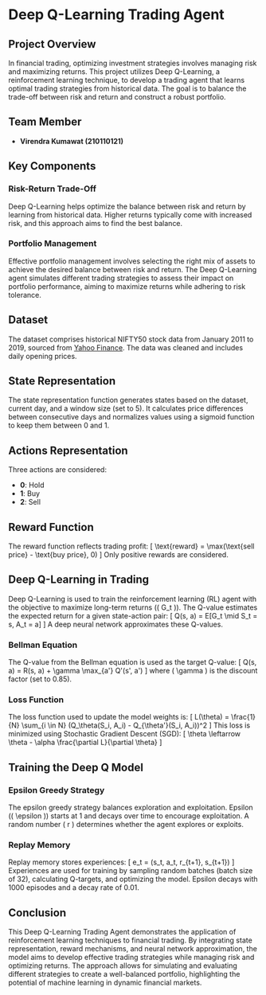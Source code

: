 # Deep Q-Learning Trading Agent

## Project Overview

In financial trading, optimizing investment strategies involves managing risk and maximizing returns. This project utilizes Deep Q-Learning, a reinforcement learning technique, to develop a trading agent that learns optimal trading strategies from historical data. The goal is to balance the trade-off between risk and return and construct a robust portfolio.

## Team Member

- **Virendra Kumawat (210110121)**
  

## Key Components

### Risk-Return Trade-Off

Deep Q-Learning helps optimize the balance between risk and return by learning from historical data. Higher returns typically come with increased risk, and this approach aims to find the best balance.

### Portfolio Management

Effective portfolio management involves selecting the right mix of assets to achieve the desired balance between risk and return. The Deep Q-Learning agent simulates different trading strategies to assess their impact on portfolio performance, aiming to maximize returns while adhering to risk tolerance.

## Dataset

The dataset comprises historical NIFTY50 stock data from January 2011 to 2019, sourced from [Yahoo Finance](https://finance.yahoo.com/quote/%5ENSEI/history?period1=1262304000&period2=1559347200&interval=1d&filter=history&frequency=1d&includeAdjustedClose=true). The data was cleaned and includes daily opening prices.

## State Representation

The state representation function generates states based on the dataset, current day, and a window size (set to 5). It calculates price differences between consecutive days and normalizes values using a sigmoid function to keep them between 0 and 1.

## Actions Representation

Three actions are considered:
- **0**: Hold
- **1**: Buy
- **2**: Sell

## Reward Function

The reward function reflects trading profit:
\[ \text{reward} = \max(\text{sell price} - \text{buy price}, 0) \]
Only positive rewards are considered.

## Deep Q-Learning in Trading

Deep Q-Learning is used to train the reinforcement learning (RL) agent with the objective to maximize long-term returns (\( G_t \)). The Q-value estimates the expected return for a given state-action pair:
\[ Q(s, a) = E[G_t \mid S_t = s, A_t = a] \]
A deep neural network approximates these Q-values.

### Bellman Equation

The Q-value from the Bellman equation is used as the target Q-value:
\[ Q(s, a) = R(s, a) + \gamma \max_{a'} Q'(s', a') \]
where \( \gamma \) is the discount factor (set to 0.85).

### Loss Function

The loss function used to update the model weights is:
\[ L(\theta) = \frac{1}{N} \sum_{i \in N} (Q_\theta(S_i, A_i) - Q_{\theta'}(S_i, A_i))^2 \]
This loss is minimized using Stochastic Gradient Descent (SGD):
\[ \theta \leftarrow \theta - \alpha \frac{\partial L}{\partial \theta} \]

## Training the Deep Q Model

### Epsilon Greedy Strategy

The epsilon greedy strategy balances exploration and exploitation. Epsilon (\( \epsilon \)) starts at 1 and decays over time to encourage exploitation. A random number \( r \) determines whether the agent explores or exploits.

### Replay Memory

Replay memory stores experiences:
\[ e_t = (s_t, a_t, r_{t+1}, s_{t+1}) \]
Experiences are used for training by sampling random batches (batch size of 32), calculating Q-targets, and optimizing the model. Epsilon decays with 1000 episodes and a decay rate of 0.01.

## Conclusion

This Deep Q-Learning Trading Agent demonstrates the application of reinforcement learning techniques to financial trading. By integrating state representation, reward mechanisms, and neural network approximation, the model aims to develop effective trading strategies while managing risk and optimizing returns. The approach allows for simulating and evaluating different strategies to create a well-balanced portfolio, highlighting the potential of machine learning in dynamic financial markets.
